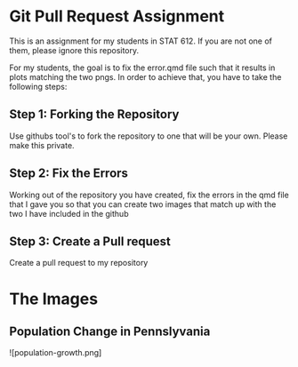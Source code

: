 # Git Pull Request Assignment

This is an assignment for my students in STAT 612. If you are not one of them, please ignore this repository.

For my students, the goal is to fix the error.qmd file such that it results in plots matching the two pngs.
In order to achieve that, you have to take the following steps:

## Step 1: Forking the Repository

Use githubs tool's to fork the repository to one that will be your own. Please make this private.

## Step 2: Fix the Errors

Working out of the repository you have created, fix the errors in the qmd file that I gave you so that you can create two images that match up with the two I have included in the github

## Step 3: Create a Pull request

Create a pull request to my repository

# The Images

## Population Change in Pennslyvania

![population-growth.png]
